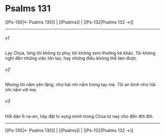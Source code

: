 # Psalms 131

[[Ps-130|← Psalms 130]] | [[Psalms]] | [[Ps-132|Psalms 132 →]]
***



###### v1 
Lạy Chúa, lòng tôi không tự phụ; tôi không xem thường kẻ khác. Tôi không nghĩ đến những việc lớn lao, hay những điều không thể làm được. 

###### v2 
Nhưng tôi nằm yên lặng, như hài nhi nằm trong tay mẹ. Tôi an bình như hài nhi nằm với mẹ. 

###### v3 
Hỡi dân Ít-ra-en, hãy đặt hi vọng mình trong Chúa từ nay cho đến đời đời.

***
[[Ps-130|← Psalms 130]] | [[Psalms]] | [[Ps-132|Psalms 132 →]]
